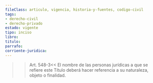 ```yaml
---
fileClass: articulo, vigencia, historia-y-fuentes, codigo-civil
tags:
- derecho-civil
- derecho-privado
estado: vigente
tipo: inciso
libro:
titulo:
parrafo:
corriente-juridica:
---
```

>>Art. 548-3<<
El nombre de las personas jurídicas a que se refiere este Título deberá hacer referencia a su naturaleza, objeto o finalidad.